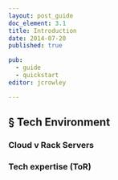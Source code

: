 ```yaml
---
layout: post_guide
doc_element: 3.1
title: Introduction
date: 2014-07-20
published: true

pub: 
  - guide
  - quickstart
editor: jcrowley

---
```


## &sect; Tech Environment

### Cloud v Rack Servers

### Tech expertise (ToR)

